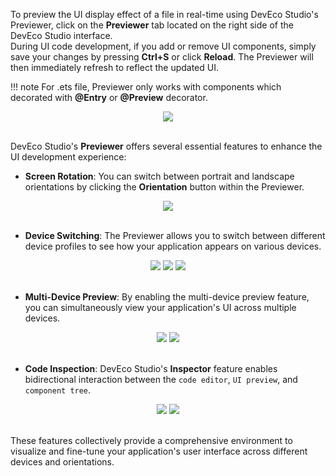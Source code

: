 To preview the UI display effect of a file in real-time using DevEco Studio's Previewer, click on the **Previewer** tab located on the right side of the DevEco Studio interface.   
During UI code development, if you add or remove UI components, simply save your changes by pressing **Ctrl+S** or click **Reload**. The Previewer will then immediately refresh to reflect the updated UI.

!!! note
    For .ets file, Previewer only works with components which decorated with **@Entry** or **@Preview** decorator.

<div style="text-align:center">
    <img src='../images/image12.png'>
</div> 
<br>

DevEco Studio's **Previewer** offers several essential features to enhance the UI development experience:

- **Screen Rotation**: You can switch between portrait and landscape orientations by clicking the **Orientation** button within the Previewer. 
<div style="text-align:center">
    <img src='../images/image13.png'>
</div> 
<br>

- **Device Switching**: The Previewer allows you to switch between different device profiles to see how your application appears on various devices. 
<div style="text-align:center">
    <img src='../images/image14.png'>
    <img src='../images/image15.png'>
    <img src='../images/image16.png'>
</div> 
<br>


- **Multi-Device Preview**: By enabling the multi-device preview feature, you can simultaneously view your application's UI across multiple devices.
<div style="text-align:center">
    <img src='../images/image17.png'>
    <img src='../images/image18.png'>
</div> 
<br>

- **Code Inspection**: ​DevEco Studio's **Inspector** feature enables bidirectional interaction between the `code editor`, `UI preview`, and `component tree`.  
<div style="text-align:center">
    <img src='../images/image19.png'>
    <img src='../images/image20.png'>
</div> 
<br>


These features collectively provide a comprehensive environment to visualize and fine-tune your application's user interface across different devices and orientations.